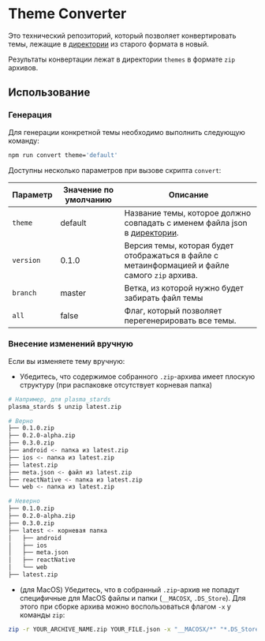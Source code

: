 # Theme Converter

Это технический репозиторий, который позволяет конвертировать темы, лежащие в [директории](https://github.com/salute-developers/plasma/tree/dev/packages/plasma-tokens/data/themes) из старого формата в новый.

Результаты конвертации лежат в директории `themes` в формате `zip` архивов. 

## Использование

### Генерация
Для генерации конкретной темы необходимо выполнить следующую команду:

```bash
npm run convert theme='default'
```

Доступны несколько параметров при вызове скрипта `convert`:

| Параметр | Значение по умолчанию | Описание | 
| - | - | - |
| `theme` | default | Название темы, которое должно совпадать с именем файла json в [директории](https://github.com/salute-developers/plasma/tree/dev/packages/plasma-tokens/data/themes).
|`version` | 0.1.0 | Версия темы, которая будет отображаться в файле с метаинформацией и файле самого `zip` архива.
| `branch` | master | Ветка, из которой нужно будет забирать файл темы  
| `all` | false | Флаг, который позволяет перегенерировать все темы.

### Внесение изменений вручную
Если вы изменяете тему вручную:

- Убедитесь, что содержимое собранного `.zip`-архива имеет плоскую структуру (при распаковке отсутствует корневая папка)

```bash
# Например, для plasma_stards
plasma_stards $ unzip latest.zip
```

```bash
# Верно
├── 0.1.0.zip
├── 0.2.0-alpha.zip
├── 0.3.0.zip
├── android <- папка из latest.zip
├── ios <- папка из latest.zip
├── latest.zip
├── meta.json <- файл из latest.zip
├── reactNative <- папка из latest.zip
└── web <- папка из latest.zip
```

```bash
# Неверно
├── 0.1.0.zip
├── 0.2.0-alpha.zip
├── 0.3.0.zip
├── latest <- корневая папка
│   ├── android
│   ├── ios
│   ├── meta.json
│   ├── reactNative
│   └── web 
├── latest.zip
```

- (для MacOS) Убедитесь, что в собранный `.zip`-архив не попадут специфичные для MacOS файлы и папки (`__MACOSX`, `.DS_Store`). Для этого при сборке архива можно воспользоваться флагом `-x` у команды `zip`:

```bash
zip -r YOUR_ARCHIVE_NAME.zip YOUR_FILE.json -x "__MACOSX/*" "*.DS_Store"
```